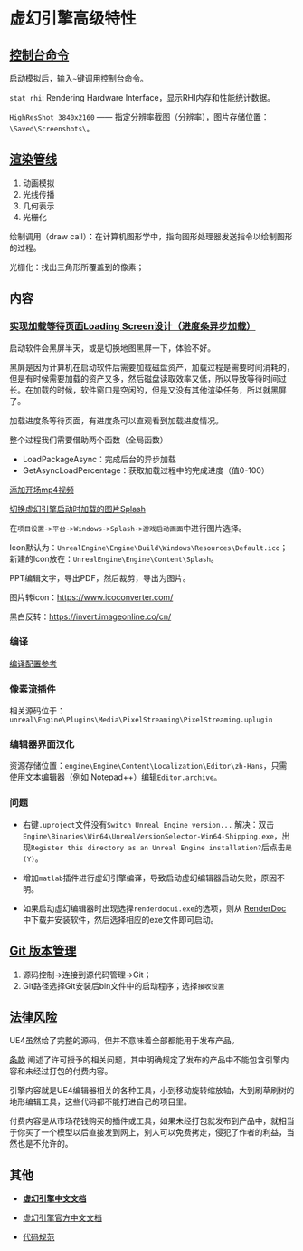 # 虚幻引擎高级特性

## [控制台命令](https://blog.csdn.net/somnusand/article/details/115511383) 

启动模拟后，输入`~`键调用控制台命令。

`stat rhi`: Rendering Hardware Interface，显示RHI内存和性能统计数据。

`HighResShot 3840x2160` —— 指定分辨率截图（分辨率），图片存储位置：`\Saved\Screenshots\`。


## [渲染管线](https://zhuanlan.zhihu.com/p/373995698) 

1. 动画模拟
2. 光线传播
3. 几何表示
4. 光栅化

绘制调用（draw call）：在计算机图形学中，指向图形处理器发送指令以绘制图形的过程。

光栅化：找出三角形所覆盖到的像素；

## 内容

### [实现加载等待页面Loading Screen设计（进度条异步加载）](https://www.uejoy.com/archives/1071)

启动软件会黑屏半天，或是切换地图黑屏一下，体验不好。

黑屏是因为计算机在启动软件后需要加载磁盘资产，加载过程是需要时间消耗的，但是有时候需要加载的资产又多，然后磁盘读取效率又低，所以导致等待时间过长。在加载的时候，软件窗口是空闲的，但是又没有其他渲染任务，所以就黑屏了。


加载进度条等待页面，有进度条可以直观看到加载进度情况。

整个过程我们需要借助两个函数（全局函数）

* LoadPackageAsync：完成后台的异步加载
* GetAsyncLoadPercentage：获取加载过程中的完成进度（值0-100）


[添加开场mp4视频](https://blog.csdn.net/qq_25580197/article/details/73460060)

[切换虚幻引擎启动时加载的图片Splash](https://blog.csdn.net/qq_31263521/article/details/80567736)

在`项目设置->平台->Windows->Splash->游戏启动画面`中进行图片选择。

Icon默认为：`UnrealEngine\Engine\Build\Windows\Resources\Default.ico`；
新建的Icon放在：`UnrealEngine\Engine\Content\Splash`。

PPT编辑文字，导出PDF，然后裁剪，导出为图片。

图片转icon：https://www.icoconverter.com/

黑白反转：https://invert.imageonline.co/cn/

### 编译
[编译配置参考](https://docs.unrealengine.com/4.26/zh-CN/ProductionPipelines/DevelopmentSetup/BuildConfigurations/)

### 像素流插件
相关源码位于：`unreal\Engine\Plugins\Media\PixelStreaming\PixelStreaming.uplugin`

### 编辑器界面汉化
资源存储位置：`engine\Engine\Content\Localization\Editor\zh-Hans`，只需使用文本编辑器（例如 Notepad++）编辑`Editor.archive`。

### 问题
* 右键`.uproject`文件没有`Switch Unreal Engine version...`
解决：双击`Engine\Binaries\Win64\UnrealVersionSelector-Win64-Shipping.exe`，出现`Register this directory as an Unreal Engine installation?`后点击`是(Y)`。

* 增加`matlab`插件进行虚幻引擎编译，导致启动虚幻编辑器启动失败，原因不明。

* 如果启动虚幻编辑器时出现选择`renderdocui.exe`的选项，则从 [RenderDoc](https://renderdoc.org/) 中下载并安装软件，然后选择相应的exe文件即可启动。



## [Git 版本管理](https://zhuanlan.zhihu.com/p/104197715)

1. 源码控制->连接到源代码管理->Git；
2. Git路径选择Git安装后bin文件中的启动程序；选择`接收设置`



## [法律风险](https://www.3dcat.live/share/ue4-vsualization-software/) 

UE4虽然给了完整的源码，但并不意味着全部都能用于发布产品。

[条款](https://www.unrealengine.com/en-US/eula/publishing) 阐述了许可授予的相关问题，其中明确规定了发布的产品中不能包含引擎内容和未经过打包的付费内容。

引擎内容就是UE4编辑器相关的各种工具，小到移动旋转缩放轴，大到刷草刷树的地形编辑工具，这些代码都不能打进自己的项目里。

付费内容是从市场花钱购买的插件或工具，如果未经打包就发布到产品中，就相当于你买了一个模型以后直接发到网上，别人可以免费拷走，侵犯了作者的利益，当然也是不允许的。


## 其他 
- [__虚幻引擎中文文档__](https://bitbucket.org/openhutb/engine_doc/src/master/)

- [虚幻引擎官方中文文档](https://www.unrealengine.com/zh-CN/uses/simulation)

- [代码规范](https://dev.epicgames.com/documentation/zh-cn/unreal-engine/epic-cplusplus-coding-standard-for-unreal-engine)





